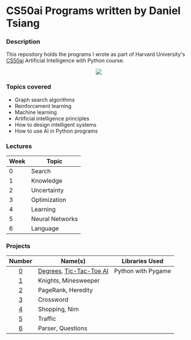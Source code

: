 # CS50ai Programs written by Daniel Tsiang

### Description
This repository holds the programs I wrote as part of Harvard University's [CS50ai](https://cs50.harvard.edu/ai/2020/ "CS50ai 2021") Artificial Intelligence with Python course.

<p align="center">
  <img src="https://prod-discovery.edx-cdn.org/media/course/image/3a31db71-de8f-45f1-ae65-11981ed9d680-31634d40b3bb.small.png">
</p>

### Topics covered
* Graph search algorithms
* Reinforcement learning
* Machine learning
* Artificial intelligence principles
* How to design intelligent systems
* How to use AI in Python programs

### Lectures

| Week | Topic           |
| ---- | ----------------|
| 0    | Search          |
| 1    | Knowledge       |
| 2    | Uncertainty     |
| 3    | Optimization    |
| 4    | Learning        |
| 5    | Neural Networks |
| 6    | Language        |

### Projects

| Number                                            | Name(s)              | Libraries Used |
| :-----------------------------------------------: | ---------------------| :------------: |
| [0](https://cs50.harvard.edu/ai/2020/projects/0/) | [Degrees](https://replit.com/@DanielTsiang/degrees), [Tic-Tac-Toe AI](https://replit.com/@DanielTsiang/tic-tac-toe) | Python with Pygame |
| [1](https://cs50.harvard.edu/ai/2020/projects/1/) | Knights, Minesweeper |                |
| [2](https://cs50.harvard.edu/ai/2020/projects/2/) | PageRank, Heredity   |                |
| [3](https://cs50.harvard.edu/ai/2020/projects/3/) | Crossword            |                |
| [4](https://cs50.harvard.edu/ai/2020/projects/4/) | Shopping, Nim        |                |
| [5](https://cs50.harvard.edu/ai/2020/projects/5/) | Traffic              |                |
| [6](https://cs50.harvard.edu/ai/2020/projects/6/) | Parser, Questions    |                |
